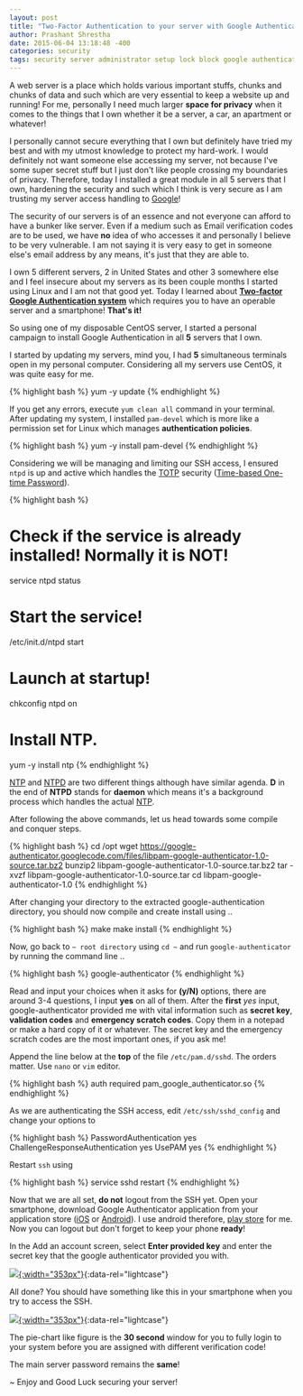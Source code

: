 ```yaml
---
layout: post
title: "Two-Factor Authentication to your server with Google Authenticator!"
author: Prashant Shrestha
date: 2015-06-04 13:18:48 -400
categories: security
tags: security server administrator setup lock block google authenticator time
---
```


A web server is a place which holds various important stuffs, chunks and chunks of data and such which are very essential to keep a website up and running! For me, personally I need much larger **space for privacy** when it comes to the things that I own whether it be a server, a car, an apartment or whatever!

I personally cannot secure everything that I own but definitely have tried my best and with my utmost knowledge to protect my hard-work. I would definitely not want someone else accessing my server, not because I've some super secret stuff but I just don't like people crossing my boundaries of privacy. Therefore, today I installed a great module in all 5 servers that I own, hardening the security and such which I think is very secure as I am trusting my server access handling to [Google](https://www.google.com/)!

The security of our servers is of an essence and not everyone can afford to have a bunker like server. Even if a medium such as Email verification codes are to be used, we have **no** idea of who accesses it and personally I believe to be very vulnerable.  I am not saying it is very easy to get in someone else's email address by any means, it's just that they are able to.

I own 5 different servers, 2 in United States and other 3 somewhere else and I feel insecure about my servers as its been couple months I started using Linux and I am not that good yet. Today I learned about [**Two-factor Google Authentication system**](https://github.com/google/google-authenticator) which requires you to have an operable server and a smartphone! **That's it!**

So using one of my disposable CentOS server, I started a personal campaign to install Google Authentication in all **5** servers that I own.

I started by updating my servers, mind you, I had **5** simultaneous terminals open in my personal computer. Considering all my servers use CentOS, it was quite easy for me.

{% highlight bash %}
yum -y update
{% endhighlight %}

If you get any errors, execute `yum clean all` command in your terminal. After updating my system, I installed `pam-devel` which is more like a permission set for Linux which manages **authentication policies**.

{% highlight bash %}
yum -y install pam-devel
{% endhighlight %}

Considering we will be managing and limiting our SSH access, I ensured `ntpd` is up and active which handles the [TOTP](http://en.wikipedia.org/wiki/Time-based_One-time_Password_Algorithm) security ([Time-based One-time Password](http://en.wikipedia.org/wiki/Time-based_One-time_Password_Algorithm)).

{% highlight bash %}
# Check if the service is already installed! Normally it is NOT!
service ntpd status

# Start the service!
/etc/init.d/ntpd start

# Launch at startup!
chkconfig ntpd on

# Install NTP.
yum -y install ntp
{% endhighlight %}

[NTP](http://en.wikipedia.org/wiki/Network_Time_Protocol) and [NTPD](http://en.wikipedia.org/wiki/Ntpd) are two different things although have similar agenda. **D** in the end of **NTPD** stands for **daemon** which means it's a background process which handles the actual [NTP](http://en.wikipedia.org/wiki/Network_Time_Protocol).

After following the above commands, let us head towards some compile and conquer steps.

{% highlight bash %}
cd /opt
wget https://google-authenticator.googlecode.com/files/libpam-google-authenticator-1.0-source.tar.bz2
bunzip2 libpam-google-authenticator-1.0-source.tar.bz2
tar -xvzf libpam-google-authenticator-1.0-source.tar
cd libpam-google-authenticator-1.0
{% endhighlight %}

After changing your directory to the extracted google-authentication directory, you should now compile and create install using ..

{% highlight bash %}
make
make install
{% endhighlight %}

Now, go back to `~ root directory` using `cd ~` and run `google-authenticator` by running the command line ..

{% highlight bash %}
google-authenticator
{% endhighlight %}

Read and input your choices when it asks for **(y/N)** options, there are around 3-4 questions, I input **yes** on all of them. After the **first** *yes* input, google-authenticator provided me with vital information such as **secret key**, **validation codes** and **emergency scratch codes**. Copy them in a notepad or make a hard copy of it or whatever. The secret key and the emergency scratch codes are the most important ones, if you ask me!

Append the line below at the **top** of the file `/etc/pam.d/sshd`. The orders matter. Use `nano` or `vim` editor.

{% highlight bash %}
auth       required     pam_google_authenticator.so
{% endhighlight %}

As we are authenticating the SSH access, edit `/etc/ssh/sshd_config` and change your options to

{% highlight bash %}
PasswordAuthentication yes
ChallengeResponseAuthentication yes
UsePAM yes
{% endhighlight %}

Restart `ssh` using 

{% highlight bash %}
service sshd restart
{% endhighlight %}

Now that we are all set, **do not** logout from the SSH yet. Open your smartphone, download Google Authenticator application from your application store ([iOS](https://itunes.apple.com/us/app/google-authenticator/id388497605?mt=8) or [Android](https://play.google.com/store/apps/details?id=com.google.android.apps.authenticator2&hl=en)). I use android therefore, [play store](https://play.google.com/store/apps/details?id=com.google.android.apps.authenticator2&hl=en) for me. Now you can logout but don't forget to keep your phone **ready**!

In the Add an account screen, select **Enter provided key** and enter the secret key that the google authenticator provided you with.

[![](https://i.imgur.com/NvwFEml.png){:width="353px"}](https://i.imgur.com/NvwFEml.png){:data-rel="lightcase"}

All done? You should have something like this in your smartphone when you try to access the SSH.

[![](https://i.imgur.com/fxeYqfT.png){:width="353px"}](https://i.imgur.com/fxeYqfT.png){:data-rel="lightcase"}

The pie-chart like figure is the **30 second** window for you to fully login to your system before you are assigned with different verification code!

The main server password remains the **same**!

~ Enjoy and Good Luck securing your server!
